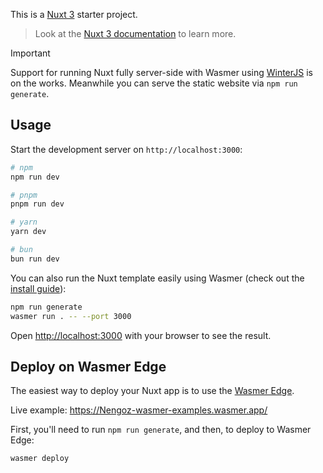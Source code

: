 
This is a [Nuxt 3](https://nuxt.com) starter project.

> Look at the [Nuxt 3 documentation](https://nuxt.com/docs/getting-started/introduction) to learn more.

> [!IMPORTANT]
> Support for running Nuxt fully server-side with Wasmer using [WinterJS](https://github.com/wasmerio/winterjs) is on the works. Meanwhile you can serve the static website via `npm run generate`.

## Usage

Start the development server on `http://localhost:3000`:

```bash
# npm
npm run dev

# pnpm
pnpm run dev

# yarn
yarn dev

# bun
bun run dev
```


You can also run the Nuxt template easily using Wasmer (check out the [install guide](https://docs.wasmer.io/install)):


```bash
npm run generate
wasmer run . -- --port 3000
```

Open [http://localhost:3000](http://localhost:3000) with your browser to see the result.


## Deploy on Wasmer Edge

The easiest way to deploy your Nuxt app is to use the [Wasmer Edge](https://wasmer.io/products/edge).

Live example: https://Nengoz-wasmer-examples.wasmer.app/

First, you'll need to run `npm run generate`, and then, to deploy to Wasmer Edge:

```bash
wasmer deploy
```
